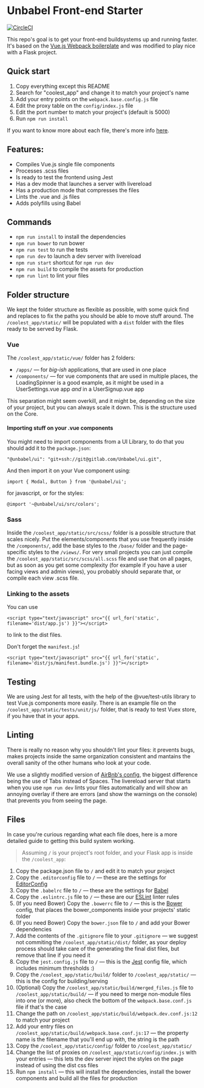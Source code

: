 # Unbabel Front-end Starter

[![CircleCI](https://circleci.com/gh/Unbabel/frontend-starter/tree/master.svg?style=svg&circle-token=97edd512a945d1412a5a0ff0ba51de509bd837db)](https://circleci.com/gh/Unbabel/frontend-starter/tree/master)

This repo's goal is to get your front-end buildsystems up and running faster. It's based on the [Vue.js Webpack boilerplate](https://github.com/vuejs-templates/webpack) and was modified to play nice with a Flask project.

## Quick start
1. Copy everything except this README
2. Search for "coolest_app" and change it to match your project's name
3. Add your entry points on the `webpack.base.config.js` file
4. Edit the proxy table on the `config/index.js` file
5. Edit the port number to match your project's (default is 5000)
6. Run `npm run install`

If you want to know more about each file, there's more info [here](#files).

## Features:
- Compiles Vue.js single file components
- Processes .scss files
- Is ready to test the frontend using Jest
- Has a dev mode that launches a server with livereload
- Has a production mode that compresses the files
- Lints the .vue and .js files
- Adds polyfills using Babel

## Commands
- `npm run install` to install the dependencies
- `npm run bower` to run bower
- `npm run test` to run the tests
- `npm run dev` to launch a dev server with livereload
- `npm run start` shortcut for `npm run dev`
- `npm run build` to compile the assets for production
- `npm run lint` to lint your files

## Folder structure
We kept the folder structure as flexible as possible, with some quick find and replaces to fix the paths you should be able to move stuff around.
The `/coolest_app/static/` will be populated with a `dist` folder with the files ready to be served by Flask.

### Vue
The `/coolest_app/static/vue/` folder has 2 folders:
- `/apps/` — for _big-ish_ applications, that are used in one place
- `/components/` — for vue components that are used in multiple places, the LoadingSpinner is a good example, as it might be used in a UserSettings.vue app _and_ in a UserSignup.vue app

This separation might seem overkill, and it might be, depending on the size of your project, but you can always scale it down. This is the structure used on the Core.


#### Importing stuff on your .vue components
You might need to import components from a UI Library, to do that you should add it to the `package.json`:
```
"@unbabel/ui": "git+ssh://git@gitlab.com/Unbabel/ui.git",
```

And then import it on your Vue component using:
```
import { Modal, Button } from '@unbabel/ui';
```
for javascript, or for the styles:
```
@import '~@unbabel/ui/src/colors';
```


### Sass
Inside the `/coolest_app/static/src/scss/` folder is a possible structure that scales nicely. Put the elements/components that you use frequently inside the `/components/`, add the base styles to the `/base/` folder and the page-specific styles to the `/views/`.
For very small projects you can just compile the `/coolest_app/static/src/scss/all.scss` file and use that on all pages, but as soon as you get some complexity (for example if you have a user facing views and admin views), you probably should separate that, or compile each view .scss file.


### Linking to the assets
You can use
```
<script type="text/javascript" src="{{ url_for('static', filename='dist/app.js') }}"></script>
```
to link to the dist files.

Don't forget the `manifest.js`!
```
<script type="text/javascript" src="{{ url_for('static', filename='dist/js/manifest.bundle.js') }}"></script>
```

## Testing
We are using Jest for all tests, with the help of the @vue/test-utils library to test Vue.js components more easily. There is an example file on the `/coolest_app/static/tests/unit/js/` folder, that is ready to test Vuex store, if you have that in your apps.

## Linting
There is really no reason why you shouldn't lint your files: it prevents bugs, makes projects inside the same organization consistent and mantains the overall sanity of the other humans who look at your code.

We use a slightly modified version of [AirBnb's config](https://www.npmjs.com/package/eslint-config-airbnb-base), the biggest difference being the use of Tabs instead of Spaces.
The livereload server that starts when you use `npm run dev` lints your files automatically and will show an annoying overlay if there are errors (and show the warnings on the console) that prevents you from seeing the page.

## Files
In case you're curious regarding what each file does, here is a more detailed guide to getting this build system working.
> Assuming `/` is your project's root folder, and your Flask app is inside the `/coolest_app`:

1. Copy the package.json file to `/` and edit it to match your project
2. Copy the `.editorconfig` file to `/` — these are the settings for [EditorConfig](https://editorconfig.org/)
3. Copy the `.babelrc` file to `/` — these are the settings for [Babel](https://babeljs.io/)
4. Copy the `.eslintrc.js` file to `/` — these are our [ESLint](https://eslint.org/) linter rules
5. (If you need Bower) Copy the `.bowerrc` file to `/` — this is the [Bower](https://bower.io/) config, that places the bower_components inside your projects' static folder
6. (If you need Bower) Copy the `bower.json` file to `/` and add your Bower dependencies
7. Add the contents of the `.gitignore` file to your `.gitignore` — we suggest not commiting the `/coolest_app/static/dist/` folder, as your deploy process should take care of the generating the final dist files, but remove that line if you need it
8. Copy the `jest.config.js` file to `/` — this is the [Jest](https://facebook.github.io/jest/) config file, which includes minimum thresholds :)
9. Copy the `/coolest_app/static/build/` folder to `/coolest_app/static/` — this is the config for building/serving
10. (Optional) Copy the `/coolest_app/static/build/merged_files.js` file to `/coolest_app/static/build/` — if you need to merge non-module files into one (or more), also check the bottom of the `webpack.base.conf.js` file if that's the case
11. Change the path on `/coolest_app/static/build/webpack.dev.conf.js:12` to match your project
12. Add your entry files on `/coolest_app/static/build/webpack.base.conf.js:17` — the property name is the filename that you'll end up with, the string is the path
13. Copy the `/coolest_app/static/config/` folder to `/coolest_app/static/`
14. Change the list of proxies on `/coolest_app/static/config/index.js` with your entries — this lets the dev server inject the styles on the page instead of using the dist css files
15. Run `npm install` — this will install the dependencies, install the bower components and build all the files for production
